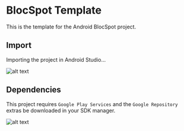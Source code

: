 BlocSpot Template
================

This is the template for the Android BlocSpot project.

## Import

Importing the project in Android Studio…

![alt text](https://bloc-global-assets.s3.amazonaws.com/images-android/android-studio-gifs/import-project.gif "Gif Demonstration Of Project Import")

## Dependencies

This project requires `Google Play Services` and the `Google Repository` extras be downloaded in your SDK manager.

![alt text](https://bloc-global-assets.s3.amazonaws.com/images-android/android-studio-gifs/google-extras.gif "Download Extras")